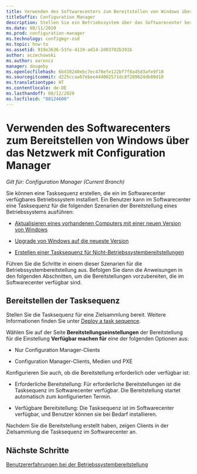```yaml
---
title: Verwenden des Softwarecenters zum Bereitstellen von Windows über das Netzwerk
titleSuffix: Configuration Manager
description: Stellen Sie ein Betriebssystem über das Softwarecenter bereit, um einen vorhandenen Computer mit einer neuen Version von Windows zu aktualisieren oder ein Upgrade von Windows auf die neueste Version durchzuführen.
ms.date: 08/11/2020
ms.prod: configuration-manager
ms.technology: configmgr-osd
ms.topic: how-to
ms.assetid: 919e3636-53fe-4119-ad14-2d03702b391b
author: aczechowski
ms.author: aaroncz
manager: dougeby
ms.openlocfilehash: 6bd10240ebc7ec478efe122bf7f8a45d3afe9f10
ms.sourcegitcommit: d225ccaa67ebee444002571dc8f289624db80d10
ms.translationtype: HT
ms.contentlocale: de-DE
ms.lasthandoff: 08/12/2020
ms.locfileid: "88124600"
---
```

# <a name="use-software-center-to-deploy-windows-over-the-network-with-configuration-manager"></a>Verwenden des Softwarecenters zum Bereitstellen von Windows über das Netzwerk mit Configuration Manager

*Gilt für: Configuration Manager (Current Branch)*

Sie können eine Tasksequenz erstellen, die ein im Softwarecenter verfügbares Betriebssystem installiert. Ein Benutzer kann im Softwarecenter eine Tasksequenz für die folgenden Szenarien der Bereitstellung eines Betriebssystems ausführen:

- [Aktualisieren eines vorhandenen Computers mit einer neuen Version von Windows](refresh-an-existing-computer-with-a-new-version-of-windows.md)

- [Upgrade von Windows auf die neueste Version](upgrade-windows-to-the-latest-version.md)

- [Erstellen einer Tasksequenz für Nicht-Betriebssystembereitstellungen](create-a-task-sequence-for-non-operating-system-deployments.md)

Führen Sie die Schritte in einem dieser Szenarien für die Betriebssystembereitstellung aus. Befolgen Sie dann die Anweisungen in den folgenden Abschnitten, um die Bereitstellungen vorzubereiten, die im Softwarecenter verfügbar sind.

## <a name="deploy-the-task-sequence"></a><a name="BKMK_Deploy"></a> Bereitstellen der Tasksequenz

Stellen Sie die Tasksequenz für eine Zielsammlung bereit. Weitere Informationen finden Sie unter [Deploy a task sequence](deploy-a-task-sequence.md).

Wählen Sie auf der Seite **Bereitstellungseinstellungen** der Bereitstellung für die Einstellung **Verfügbar machen für** eine der folgenden Optionen aus:

- Nur Configuration Manager-Clients

- Configuration Manager-Clients, Medien und PXE

Konfigurieren Sie auch, ob die Bereitstellung erforderlich oder verfügbar ist:

- Erforderliche Bereitstellung: Für erforderliche Bereitstellungen ist die Tasksequenz im Softwarecenter verfügbar. Die Bereitstellung startet automatisch zum konfigurierten Termin.

- Verfügbare Bereitstellung: Die Tasksequenz ist im Softwarecenter verfügbar, und Benutzer können sie bei Bedarf installieren.

Nachdem Sie die Bereitstellung erstellt haben, zeigen Clients in der Zielsammlung die Tasksequenz im Softwarecenter an.

## <a name="next-steps"></a>Nächste Schritte

[Benutzererfahrungen bei der Betriebssystembereitstellung](../understand/user-experience.md#software-center)
